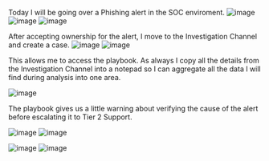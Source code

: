 Today I will be going over a Phishing alert in the SOC enviroment.
![image](https://github.com/user-attachments/assets/65a1632b-0a59-431c-8278-64f10a4f1671)
![image](https://github.com/user-attachments/assets/3e95e234-bc52-4435-841c-41f220d09c9d)
![image](https://github.com/user-attachments/assets/ba03657b-e193-45b7-96f1-9f862d86323e)


After accepting ownership for the alert, I move to the Investigation Channel and create a case.
![image](https://github.com/user-attachments/assets/6687666e-c716-450a-9ed5-82342ff20bac)
![image](https://github.com/user-attachments/assets/e4a06d97-1e15-4e48-9da6-9b6c11ac6637)

This allows me to access the playbook.
As always I copy all the details from the Investigation Channel into a notepad so I can aggregate all the data I will find during analysis into one area.

![image](https://github.com/user-attachments/assets/6c5ecec0-dd5b-413a-b525-1df28aa59a4b)

The playbook gives us a little warning about verifying the cause of the alert before escalating it to Tier 2 Support.

![image](https://github.com/user-attachments/assets/57045edf-7328-49ca-b074-19ff43010b7c)
![image](https://github.com/user-attachments/assets/59a6d746-08ab-40c6-ac09-8cb2ec79bc50)



![image](https://github.com/user-attachments/assets/42ace2e9-6e6a-4e5d-af97-36d496adcb6b)
![image](https://github.com/user-attachments/assets/ffebd96b-fb54-43de-be61-9c7bb765e597)
